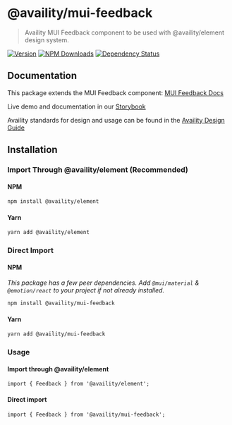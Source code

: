 # @availity/mui-feedback

> Availity MUI Feedback component to be used with @availity/element design system.

[![Version](https://img.shields.io/npm/v/@availity/mui-feedback.svg?style=for-the-badge)](https://www.npmjs.com/package/@availity/mui-feedback)
[![NPM Downloads](https://img.shields.io/npm/dt/@availity/mui-feedback.svg?style=for-the-badge)](https://www.npmjs.com/package/@availity/mui-feedback)
[![Dependency Status](https://img.shields.io/librariesio/release/npm/@availity/mui-feedback?style=for-the-badge)](https://github.com/Availity/element/blob/main/packages/mui-feedback/package.json)

## Documentation

This package extends the MUI Feedback component: [MUI Feedback Docs](https://mui.com/components/feedback/)

Live demo and documentation in our [Storybook](https://availity.github.io/element/?path=/docs/components-feedback-introduction--docs)

Availity standards for design and usage can be found in the [Availity Design Guide](https://design.availity.com/2e36e50c7)

## Installation

### Import Through @availity/element (Recommended)

#### NPM

```bash
npm install @availity/element
```

#### Yarn

```bash
yarn add @availity/element
```

### Direct Import

#### NPM

_This package has a few peer dependencies. Add `@mui/material` & `@emotion/react` to your project if not already installed._

```bash
npm install @availity/mui-feedback
```

#### Yarn

```bash
yarn add @availity/mui-feedback
```

### Usage

#### Import through @availity/element

```tsx
import { Feedback } from '@availity/element';
```

#### Direct import

```tsx
import { Feedback } from '@availity/mui-feedback';
```
